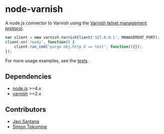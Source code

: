 node-varnish
==

A node.js connector to Varnish using the [Varnish telnet management protocol](https://www.varnish-cache.org/trac/wiki/ManagementPort).

```javascript
var client = new varnish.VarnishClient('127.0.0.1', MANAGEMENT_PORT);
client.on('ready', function() {
    client.run_cmd('purge obj.http.X == test', function(){});
});
```

For more usage examples, see the [tests](https://github.com/Vizzuality/node-varnish/blob/master/test/acceptance/varnish.js).

Dependencies
--

* [node.js](http://nodejs.org/) >=4.x
* [varnish](https://www.varnish-cache.org/) >=2.x

Contributors
--

* [Javi Santana](https://github.com/javisantana/)
* [Simon Tokumine](https://github.com/tokumine/)

